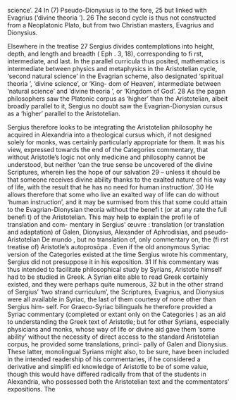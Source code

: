 science’. 24 In (7) Pseudo-Dionysius is to the fore, 25 but linked with Evagrius (‘divine theoria ’). 26 The second cycle is thus not constructed from a Neoplatonic Plato, but from two Christian masters, Evagrius and Dionysius.

Elsewhere in the treatise 27 Sergius divides contemplations into height, depth, and length and breadth ( Eph . 3, 18), corresponding to fi rst, intermediate, and last. In the parallel curricula thus posited, mathematics is intermediate between physics and metaphysics in the Aristotelian cycle, ‘second natural science’ in the  Evagrian scheme, also designated ‘spiritual theoria ’, ‘divine science’, or ‘King- dom of Heaven’, intermediate between ‘natural science’ and ‘divine theoria ’,  or ‘Kingdom of God’. 28 As the pagan philosophers saw the Platonic corpus as ‘higher’ than the Aristotelian, albeit broadly parallel to it, Sergius no doubt saw the Evagrian-Dionysian cursus as a ‘higher’ parallel to the Aristotelian.

Sergius therefore looks to be integrating the Aristotelian philosophy he acquired in Alexandria into a theological cursus which, if not designed solely for monks, was certainly particularly appropriate for them. It was his view, expressed towards the end of the Categories commentary, that without Aristotle’s logic not only medicine and philosophy cannot be understood, but neither ‘can the true sense be uncovered of the divine Scriptures, wherein lies the hope of our salvation 29 – unless it should be that someone receives divine ability thanks to the exalted nature of his way of life, with the result that he has no need for human instruction’. 30 He allows therefore that some who live an exalted way of life can do without ‘human instruction’, and it may be surmised from this that some could attain to the Evagrian-Dionysian theoria without the benefi t (or at any rate the full benefi t)  of the Aristotelian. This may help to explain the profi le of translation and com- mentary in Sergius’ œuvre : translation (or translation and adaptation) of Galen,  Dionysius, Alexander of Aphrodisias, and pseudo-Aristotelian De mundo , but no translation of, only commentary on, the (fi rst treatise of) Aristotle’s autoprosōpa . Even if the old anonymous Syriac version of the Categories existed at the time Sergius wrote his commentary, Sergius did not presuppose it in his exposition. 31 If his commentary was thus intended to facilitate philosophical study by Syrians, Aristotle himself had to be studied in Greek. A Syrian elite able to read Greek certainly existed, and they were perhaps quite numerous, 32 but in the other strand of Sergius’ ‘two strand curriculum’, the Scriptures, Evagrius, and Dionysius were  all available in Syriac, the last of them courtesy of none other than Sergius him- self. For Graeco-Syriac bilinguals he therefore provided a Syriac commentary  (completed or extant only on the Categories ) as an aid to understanding the Greek text of Aristotle; but for other Syrians, especially physicians and monks, whose way of life or divine aid gave them ‘some ability’ without the necessity of direct  access to the standard Aristotelian corpus, he provided some translations, princi- pally of Galen and Dionysius. These latter, monolingual Syrians might also, to  be sure, have been included in the intended readership of his commentaries, if he considered a derivative and simplifi ed knowledge of Aristotle to be of some value, though this would have differed radically from that of the students in Alexandria, who possessed both the Aristotelian text and the commentators’ expositions. The
